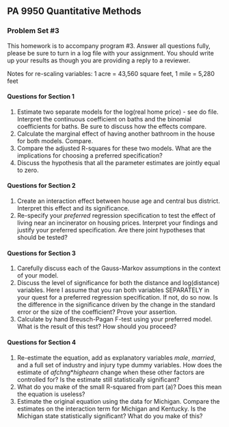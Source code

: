 ## PA 9950 Quantitative Methods

### Problem Set \#3

This homework is to accompany program \#3. Answer all questions fully, please be sure to turn in a log file with your assignment. You should write up your results as though you are providing a reply to a reviewer.

Notes for re-scaling variables: 1 acre = 43,560 square feet, 1 mile = 5,280 feet

#### Questions for Section 1
1. Estimate two separate models for the log(real home price) - see do file. Interpret the continuous coefficient on baths and the binomial coefficients for baths. Be sure to discuss how the effects compare.
2. Calculate the marginal effect of having another bathroom in the house for both models. Compare.
3. Compare the adjusted R-squares for these two models. What are the implications for choosing a preferred specification?
4. Discuss the hypothesis that all the parameter estimates are jointly equal to zero.

#### Questions for Section 2
1. Create an interaction effect between house age and central bus district. Interpret this effect and its significance.
2. Re-specify your *preferred* regression specification to test the effect of living near an incinerator on housing prices. Interpret your findings and justify your preferred specification. Are there joint hypotheses that should be tested?

#### Questions for Section 3
1. Carefully discuss each of the Gauss-Markov assumptions in the context of your model.
2. Discuss the level of significance for both the distance and log(distance) variables. Here I assume that you ran both variables SEPARATELY in your quest for a preferred regression specification. If not, do so now. Is the difference in the significance driven by the change in the standard error or the size of the coefficient? Prove your assertion.
3. Calculate by hand Breusch-Pagan F-test using your preferred model. What is the result of this test? How should you proceed?

#### Questions for Section 4
1. Re-estimate the equation, add as explanatory variables *male*, *married*, and a full set of industry and injury type dummy variables. How does the estimate of *afchng*\**highearn* change when these other factors are controlled for? Is the estimate still statistically significant?
2. What do you make of the small R-squared from part (a)? Does this mean the equation is useless?
3. Estimate the original equation using the data for Michigan. Compare the estimates on the interaction term for Michigan and Kentucky. Is the Michigan state statistically significant? What do you make of this?
